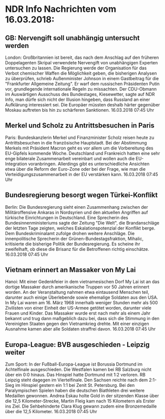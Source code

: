 # NDR Info Nachrichten vom 16.03.2018:


## GB: Nervengift soll unabhängig untersucht werden
London: Großbritannien ist bereit, das nach dem Anschlag auf den früheren Doppelagenten Skripal verwendete Nervengift von unabhängigen Experten untersuchen zu lassen. Die Regierung werde der Organisation für das Verbot chemischer Waffen die Möglichkeit geben, die bisherigen Analysen zu überprüfen, schrieb Außenminister Johnson in einem Gastbeitrag für die "Frankfurter Allgemeine Zeitung". Er warf dem russischen Präsidenten Putin vor, grundlegende internationale Regeln zu missachten. Der CDU-Obmann im Auswärtigen Ausschuss des Bundestages, Kiesewetter, sagte auf NDR Info, man dürfe sich nicht der Illusion hingeben, dass Russland an einer Aufklärung interessiert sei. Die Europäer müssten deshalb härter gegenüber Moskau auftreten bis hin zu schärferen Sanktionen. 16.03.2018 07:45 Uhr 

## Merkel und Scholz zu Antrittsbesuchen in Paris
Paris: Bundeskanzlerin Merkel und Finanzminister Scholz reisen heute zu Antrittsbesuchen in die französische Hauptstadt. Bei der Abstimmung Merkels mit Präsident Macron geht es vor allem um die Vorbereitung des EU-Gipfels kommende Woche. Deutschland und Frankreich hatten eine sehr enge bilaterale Zusammenarbeit vereinbart und wollen auch die EU-Integration voranbringen. Allerdings gibt es unterschiedliche Ansichten etwa über die Reform der Euro-Zone oder bei der Frage, wie man die Verteidigungszusammenarbeit in der EU verstärken kann. 16.03.2018 07:45 Uhr 

## Bundesregierung besorgt wegen Türkei-Konflikt
Berlin: Die Bundesregierung sieht einen Zusammenhang zwischen der Militäroffensive Ankaras in Nordsyrien und den aktuellen Angriffen auf türkische Einrichtungen in Deutschland. Eine  Sprecherin des Bundesinnenministeriums sagte der Zeitung "Die Welt", die Brandanschläge der letzten Tage zeigten, welches Eskalationspotenzial der Konflikt berge. Dem Bundeskriminalamt zufolge drohen weitere Anschläge. Die innenpolitische Sprecherin der Grünen-Bundestagsfraktion, Mihalic, kritisierte die bisherige Politik der Bundesregierung. Es scheine ihr zweifelhaft, ob diese die Brisanz für die Betroffenen richtig einschätze. 16.03.2018 07:45 Uhr 

## Vietnam erinnert an Massaker von My Lai
Hanoi: Mit einer Gedenkfeier in dem vietnamesischen Dorf My Lai ist an das dortige Massaker durch amerikanische Truppen vor 50 Jahren erinnert worden. An der Veranstaltung nahmen etwa eintausend Menschen teil, darunter auch einige Überlebende sowie ehemalige Soldaten aus den USA. In My Lai waren am 16. März 1968 innerhalb weniger Stunden mehr als 500 Zivilisten von einer Einheit der US-Armee getötet worden, darunter viele Frauen und Kinder. Das Massaker wurde erst nach mehr als einem Jahr bekannt und trug dann maßgeblich dazu bei, dass sich die Stimmung in den Vereinigten Staaten gegen den Vietnamkrieg drehte. Mit einer einzigen Ausnahme kamen aber alle Soldaten straffrei davon. 16.03.2018 07:45 Uhr 

## Europa-League: BVB ausgeschieden - Leipzig weiter
Zum Sport: In der Fußball-Europa-League ist Borussia Dortmund im Achtelfinale ausgeschieden. Die Westfalen kamen bei RB Salzburg nicht über ein 0:0 hinaus. Das Hinspiel hatte Dortmund mit 1:2 verloren. RB Leipzig steht dagegen im Viertelfinale. Den Sachsen reichte nach dem 2:1-Sieg im Hinspiel gestern ein 1:1 bei Zenit St. Petersburg. Bei den Paralympischen Spielen haben die deutschen Biathleten drei weitere Medaillen gewonnen. Andrea Eskau holte Gold in der sitzenden Klasse über die 12,5 Kilometer-Strecke, Martin Fleig kam nach 15 Kilometern als Erster ins Ziel. Die Sehbehinderte Clara Klug gewann zudem eine Bronzemedaille über die 12,5 Kilometer. 16.03.2018 07:45 Uhr 
